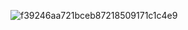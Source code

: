 ![f39246aa721bceb87218509171c1c4e9](https://github.com/user-attachments/assets/7026dbde-a61a-4701-b5d6-0f774fde3453)
